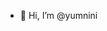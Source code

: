 - 👋 Hi, I’m @yumnini

<!---
yumnini/yumnini is a ✨ special ✨ repository because its `README.md` (this file) appears on your GitHub profile.
You can click the Preview link to take a look at your changes.
--->
